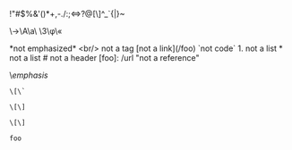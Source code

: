 \!\"\#\$\%\&\'\(\)\*\+\,\-\.\/\:\;\<\=\>\?\@\[\\\]\^\_\`\{\|\}\~

\→\A\a\ \3\φ\«

\*not emphasized*
\<br/> not a tag
\[not a link](/foo)
\`not code`
1\. not a list
\* not a list
\# not a header
\[foo]: /url "not a reference"

\\*emphasis*

`` \[\` ``

    \[\]

~~~
\[\]
~~~

``` foo\+bar
foo
```